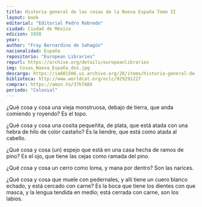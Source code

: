 ```yaml
---
title: Historia general de las cosas de la Nueva España Tomo II
layout: book
editorial: "Editorial Pedro Robredo"
ciudad: Ciudad de México
edicion: 1938
year: 
author: "Fray Bernardino de Sahagún"
nacionalidad: España
repositorio: "European Libraries"
repurl: https://archive.org/details/europeanlibraries
img: Cosas_Nueva_España_dos.jpg
descarga: https://ia601506.us.archive.org/28/items/historia-general-de-las-cosas-de-nueva-espana-ii/Historia%20general%20de%20las%20cosas%20de%20Nueva%20Espa%C3%B1a%20II.pdf
biblioteca: http://www.worldcat.org/oclc/929291227
comprar: https://amzn.to/37kTA8X
periodo: "Colonial"
---
```

 
¿Qué cosa y cosa una vieja monstruosa, debajo de tierra, que anda comiendo y royendo? Es el topo. 

¿Qué cosa y cosa una cosita pequeñita, de plata, que está atada con una hebra de hilo de color castaño? Es la liendre, que está como atada al cabello. 

¿Qué cosa y cosa (un) espejo que está en una casa hecha de ramos de pino? Es el ojo, que tiene las cejas como ramada del pino. 

¿Qué cosa y cosa un cerro como loma, y mana por dentro? Son las narices. 

¿Qué cosa y cosa que muele con pedernales, y allí tiene un cuero blanco echado, y está cercado con carne? Es la boca que tiene los dientes con que masca, y la lengua tendida en medio; está cerrada con carne, son los labios.
